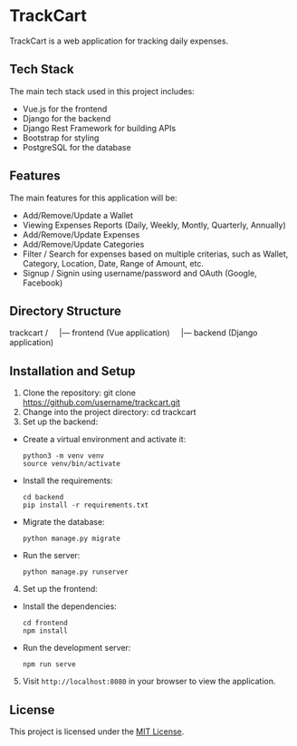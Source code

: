 # TrackCart

TrackCart is a web application for tracking daily expenses.

## Tech Stack

The main tech stack used in this project includes:

- Vue.js for the frontend
- Django for the backend
- Django Rest Framework for building APIs
- Bootstrap for styling
- PostgreSQL for the database

## Features
The main features for this application will be:

- Add/Remove/Update a Wallet
- Viewing Expenses Reports (Daily, Weekly, Montly, Quarterly, Annually)
- Add/Remove/Update Expenses
- Add/Remove/Update Categories
- Filter / Search for expenses based on multiple criterias, such as Wallet, Category, Location, Date, Range of Amount, etc.
- Signup / Signin using username/password and OAuth (Google, Facebook)

## Directory Structure
trackcart /
&nbsp;&nbsp;&nbsp;&nbsp;|— frontend (Vue application)
&nbsp;&nbsp;&nbsp;&nbsp;|— backend (Django application)


## Installation and Setup

1. Clone the repository:
git clone https://github.com/username/trackcart.git
2. Change into the project directory:
cd trackcart
3. Set up the backend:

- Create a virtual environment and activate it:

  ```
  python3 -m venv venv
  source venv/bin/activate
  ```

- Install the requirements:

  ```
  cd backend
  pip install -r requirements.txt
  ```

- Migrate the database:

  ```
  python manage.py migrate
  ```

- Run the server:

  ```
  python manage.py runserver
  ```

4. Set up the frontend:

- Install the dependencies:

  ```
  cd frontend
  npm install
  ```

- Run the development server:

  ```
  npm run serve
  ```

5. Visit `http://localhost:8080` in your browser to view the application.

## License

This project is licensed under the [MIT License](LICENSE).



